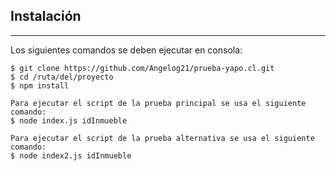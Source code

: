 ## Instalación
***
Los siguientes comandos se deben ejecutar en consola:
```
$ git clone https://github.com/Angelog21/prueba-yapo.cl.git
$ cd /ruta/del/proyecto
$ npm install

Para ejecutar el script de la prueba principal se usa el siguiente comando: 
$ node index.js idInmueble

Para ejecutar el script de la prueba alternativa se usa el siguiente comando: 
$ node index2.js idInmueble